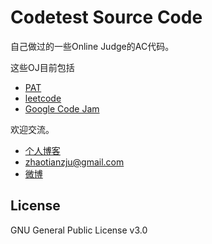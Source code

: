 Codetest Source Code
=========


自己做过的一些Online Judge的AC代码。

这些OJ目前包括

  - [PAT](http://pat.zju.edu.cn/)
  - [leetcode](http://oj.leetcode.com/)
  - [Google Code Jam](https://code.google.com/codejam/)

欢迎交流。

  - [个人博客](http://flexwang.github.io/)
  - <zhaotianzju@gmail.com>
  - [微博](http://weibo.com/flexwang2/)

License
----

GNU General Public License v3.0


    
